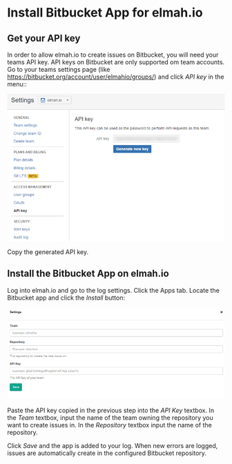 # Install Bitbucket App for elmah.io

## Get your API key

In order to allow elmah.io to create issues on Bitbucket, you will need your teams API key. API keys on Bitbucket are only supported om team accounts. Go to your teams settings page (like https://bitbucket.org/account/user/elmahio/groups/) and click _API key_ in the menu::

![API Key Page](images/apps/bitbucket/apikey.png)

Copy the generated API key.

## Install the Bitbucket App on elmah.io

Log into elmah.io and go to the log settings. Click the Apps tab. Locate the Bitbucket app and click the *Install* button:

![Install Slack App](images/apps/bitbucket/install_settings.png)

Paste the API key copied in the previous step into the _API Key_ textbox. In the _Team_ textbox, input the name of the team owning the repository you want to create issues in. In the *Repository* textbox input the name of the repository.

Click *Save* and the app is added to your log. When new errors are logged, issues are automatically create in the configured Bitbucket repository.